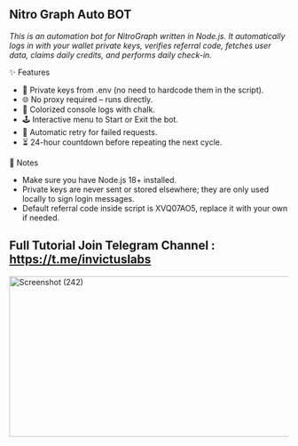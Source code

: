 ## Nitro Graph Auto BOT

*This is an automation bot for NitroGraph written in Node.js.
It automatically logs in with your wallet private keys, verifies referral code, fetches user data, claims daily credits, and performs daily check-in.*

✨ Features
- 🔑 Private keys from .env (no need to hardcode them in the script).
- 🌐 No proxy required – runs directly.
- 🎨 Colorized console logs with chalk.
- 🕹️ Interactive menu to Start or Exit the bot.
- 🔄 Automatic retry for failed requests.
- ⏳ 24-hour countdown before repeating the next cycle.

📝 Notes
- Make sure you have Node.js 18+ installed.
- Private keys are never sent or stored elsewhere; they are only used locally to sign login messages.
- Default referral code inside script is XVQ07AO5, replace it with your own if needed.

## Full Tutorial Join Telegram Channel : https://t.me/invictuslabs
<img width="900" height="289" alt="Screenshot (242)" src="https://github.com/user-attachments/assets/98c09a8b-44a3-4c12-8f9e-d44b43f44924" />

